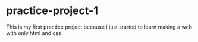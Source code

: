 # practice-project-1
This is my first practice project because i just started to learn making a web with only html and css

